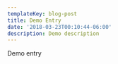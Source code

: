 ```yaml
---
templateKey: blog-post
title: Demo Entry
date: '2018-03-23T00:10:44-06:00'
description: Demo description
---
```

Demo entry
